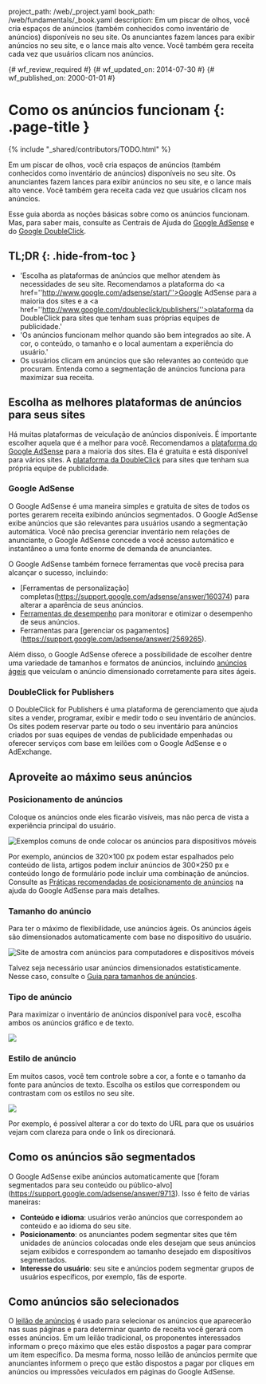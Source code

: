 project_path: /web/_project.yaml
book_path: /web/fundamentals/_book.yaml
description: Em um piscar de olhos, você cria espaços de anúncios (também conhecidos como inventário de anúncios) disponíveis no seu site. Os anunciantes fazem lances para exibir anúncios no seu site, e o lance mais alto vence. Você também gera receita cada vez que usuários clicam nos anúncios.

{# wf_review_required #}
{# wf_updated_on: 2014-07-30 #}
{# wf_published_on: 2000-01-01 #}

# Como os anúncios funcionam {: .page-title }

{% include "_shared/contributors/TODO.html" %}



Em um piscar de olhos, você cria espaços de anúncios (também conhecidos como inventário de anúncios) disponíveis no seu site. Os anunciantes fazem lances para exibir anúncios no seu site, e o lance mais alto vence. Você também gera receita cada vez que usuários clicam nos anúncios.

Esse guia aborda as noções básicas sobre como os anúncios funcionam. Mas, para saber mais, consulte as Centrais de Ajuda do <a href="https://support.google.com/adsense/answer/181947">Google AdSense</a> e do <a href="https://support.google.com/dfp_sb/?utm_medium=et&utm_source=dfp_sb_support_tab&utm_campaign=dfp_sb#topic=13148">Google DoubleClick</a>.


## TL;DR {: .hide-from-toc }
- 'Escolha as plataformas de anúncios que melhor atendem às necessidades de seu site. Recomendamos a plataforma do <a href=''http://www.google.com/adsense/start/''>Google AdSense</a> para a maioria dos sites e a <a href=''http://www.google.com/doubleclick/publishers/''>plataforma da DoubleClick</a> para sites que tenham suas próprias equipes de publicidade.'
- 'Os anúncios funcionam melhor quando são bem integrados ao site. A cor, o conteúdo, o tamanho e o local aumentam a experiência do usuário.'
- Os usuários clicam em anúncios que são relevantes ao conteúdo que procuram. Entenda como a segmentação de anúncios funciona para maximizar sua receita.


## Escolha as melhores plataformas de anúncios para seus sites

Há muitas plataformas de veiculação de anúncios disponíveis. É importante escolher aquela que é a melhor para você. Recomendamos a [plataforma do Google AdSense](http://www.google.com/adsense/start/) para a maioria dos sites. Ela é gratuita e está disponível para vários sites. A [plataforma da DoubleClick](https://www.google.com/doubleclick/publishers/) para sites que tenham sua própria equipe de publicidade.

### Google AdSense

O Google AdSense é uma maneira simples e gratuita de sites de todos os portes gerarem receita exibindo anúncios segmentados. O Google AdSense exibe anúncios que são relevantes para usuários usando a segmentação automática.  Você não precisa gerenciar inventário nem relações de anunciante, o Google AdSense concede a você acesso automático e instantâneo a uma fonte enorme de demanda de anunciantes.

O Google AdSense também fornece ferramentas que você precisa para alcançar o sucesso, incluindo:

* [Ferramentas de personalização] completas(https://support.google.com/adsense/answer/160374) para alterar a aparência de seus anúncios.
* [Ferramentas de desempenho](https://support.google.com/adsense/answer/2973289) para monitorar e otimizar o desempenho de seus anúncios.
* Ferramentas para [gerenciar os pagamentos] (https://support.google.com/adsense/answer/2569265).

Além disso, o Google AdSense oferece a possibilidade de escolher dentre uma variedade de tamanhos e formatos de anúncios, incluindo [anúncios ágeis](https://support.google.com/adsense/answer/3213689) que veiculam o anúncio dimensionado corretamente para sites ágeis.


### DoubleClick for Publishers

O DoubleClick for Publishers é uma plataforma de gerenciamento que ajuda sites a vender, programar, exibir e medir todo o seu inventário de anúncios. Os sites podem reservar parte ou todo o seu inventário para anúncios criados por suas equipes de vendas de publicidade empenhadas ou oferecer serviços com base em leilões com o Google AdSense e o AdExchange.

## Aproveite ao máximo seus anúncios

### Posicionamento de anúncios
Coloque os anúncios onde eles ficarão visíveis, mas não perca de vista a experiência principal do usuário. 

<img src="images/mobile_ads_placement.png" alt="Exemplos comuns de onde colocar os anúncios para dispositivos móveis">

Por exemplo, anúncios de 320&times;100 px podem estar espalhados pelo conteúdo de lista, artigos podem incluir anúncios de 300&times;250 px e conteúdo longo de formulário pode incluir uma combinação de anúncios.  Consulte as [Práticas recomendadas de posicionamento de anúncios](https://support.google.com/adsense/answer/1282097) na ajuda do Google AdSense para mais detalhes. 

### Tamanho do anúncio
Para ter o máximo de flexibilidade, use anúncios ágeis. Os anúncios ágeis são dimensionados automaticamente com base no dispositivo do usuário. 

<img src="images/ad-ss-600.png" 
  srcset="images/ad-ss-1200.png 1200w, 
          images/ad-ss-900.png 900w,
          images/ad-ss-600.png 600w, 
          images/ad-ss-300.png 300w" 
  alt="Site de amostra com anúncios para computadores e dispositivos móveis">

Talvez seja necessário usar anúncios dimensionados estatisticamente. Nesse caso, consulte o [Guia para tamanhos de anúncios](https://support.google.com/adsense/answer/6002621).


### Tipo de anúncio
Para maximizar o inventário de anúncios disponível para você, escolha ambos os anúncios gráfico e de texto.

<img src="images/mobileimage.png">

### Estilo de anúncio
Em muitos casos, você tem controle sobre a cor, a fonte e o tamanho da fonte para anúncios de texto. Escolha os estilos que correspondem ou contrastam com os estilos no seu site. 

<img src="images/mobiletext_withcolor.png">

Por exemplo, é possível alterar a cor do texto do URL para que os usuários vejam com clareza para onde o link os direcionará.


## Como os anúncios são segmentados
O Google AdSense exibe anúncios automaticamente que [foram segmentados para seu conteúdo ou público-alvo] (https://support.google.com/adsense/answer/9713).
Isso é feito de várias maneiras:

* **Conteúdo e idioma**: usuários verão anúncios que correspondem ao conteúdo e ao idioma do seu site.
* **Posicionamento**: os anunciantes podem segmentar sites que têm unidades de anúncios colocadas onde eles desejam que seus anúncios sejam exibidos e correspondem ao tamanho desejado em dispositivos segmentados.
* **Interesse do usuário**: seu site e anúncios podem segmentar grupos de usuários específicos, por exemplo, fãs de esporte.


## Como anúncios são selecionados 
O [leilão de anúncios](https://support.google.com/adsense/answer/160525) é usado para selecionar os anúncios que aparecerão nas suas páginas e para determinar quanto de receita você gerará com esses anúncios. Em um leilão tradicional, os proponentes interessados informam o preço máximo que eles estão dispostos a pagar para comprar um item específico. Da mesma forma, nosso leilão de anúncios permite que anunciantes informem o preço que estão dispostos a pagar por cliques em anúncios ou impressões veiculados em páginas do Google AdSense.


